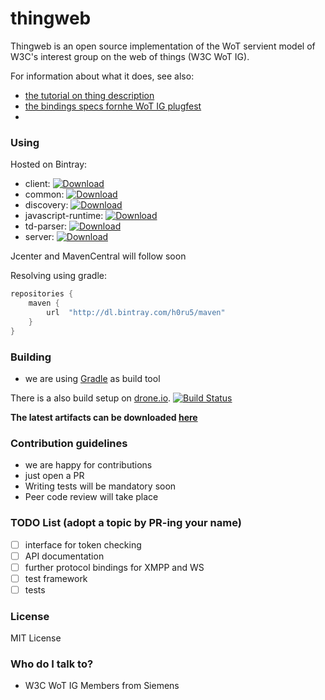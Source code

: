 # thingweb #

Thingweb is an open source implementation of the WoT servient model of W3C's interest group on the web of things (W3C WoT IG).

For information about what it does, see also:

* [the tutorial on thing description](https://github.com/w3c/wot/blob/master/TF-TD/Tutorial.md)
* [the bindings specs fornhe WoT IG plugfest](https://github.com/w3c/wot/tree/master/plugfest)
* 

### Using ###

Hosted on Bintray:

* client: [ ![Download](https://api.bintray.com/packages/h0ru5/maven/de.thingweb.thingweb-client/images/download.svg) ](https://bintray.com/h0ru5/maven/de.thingweb.thingweb-client/_latestVersion)
* common: [ ![Download](https://api.bintray.com/packages/h0ru5/maven/de.thingweb.thingweb-common/images/download.svg) ](https://bintray.com/h0ru5/maven/de.thingweb.thingweb-common/_latestVersion)
* discovery: [ ![Download](https://api.bintray.com/packages/h0ru5/maven/de.thingweb.thingweb-discovery/images/download.svg) ](https://bintray.com/h0ru5/maven/de.thingweb.thingweb-discovery/_latestVersion)
* javascript-runtime: [ ![Download](https://api.bintray.com/packages/h0ru5/maven/de.thingweb.thingweb-javascript/images/download.svg) ](https://bintray.com/h0ru5/maven/de.thingweb.thingweb-javascript/_latestVersion)
* td-parser: [ ![Download](https://api.bintray.com/packages/h0ru5/maven/de.thingweb.thingweb-parser/images/download.svg) ](https://bintray.com/h0ru5/maven/de.thingweb.thingweb-parser/_latestVersion)
* server: [ ![Download](https://api.bintray.com/packages/h0ru5/maven/de.thingweb.thingweb-server/images/download.svg) ](https://bintray.com/h0ru5/maven/de.thingweb.thingweb-server/_latestVersion)

Jcenter and MavenCentral will follow soon

Resolving using gradle:

```groovy
repositories {
    maven {
        url  "http://dl.bintray.com/h0ru5/maven" 
    }
}
```

### Building ###

* we are using [Gradle](https://gradle.org/) as build tool

There is a also build setup on [drone.io](https://drone.io/github.com/thingweb/thingweb/latest).
[![Build Status](https://drone.io/github.com/thingweb/thingweb/status.png)](https://drone.io/github.com/thingweb/thingweb/latest)

**The latest artifacts can be downloaded [here](https://drone.io/github.com/thingweb/thingweb/files)**

### Contribution guidelines ###

* we are happy for contributions
* just open a PR
* Writing tests will be mandatory soon
* Peer code review will take place

### TODO List (adopt a topic by PR-ing your name) ###

- [ ] interface for token checking
- [ ] API documentation
- [ ] further protocol bindings for XMPP and WS
- [ ] test framework
- [ ] tests

### License ###

MIT License

### Who do I talk to? ###

* W3C WoT IG Members from Siemens

